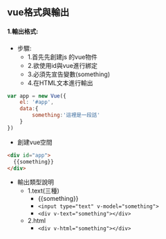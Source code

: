 ## vue格式與輸出

#### 1.輸出格式:
- 步驟:
    - 1.首先先創建js 的vue物件
    - 2.欲使用id與vue進行綁定
    - 3.必須先宣告變數(something)
    - 4.在HTML文本進行輸出
```javascript
var app = new Vue({
    el: '#app',
    data:{
        something:'這裡是一段話'
    }
})
```
- 創建vue空間
```html
<div id="app">
  {{something}}
</div>
```
- 輸出類型說明
    - 1.text(三種)
        - {{something}}
        - ```<input type="text" v-model="something">```
        - ```<div v-text="something"></div>```
    - 2.html
        - ```<div v-html="something"></div>```




